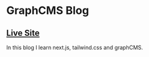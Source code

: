 # GraphCMS Blog
## [Live Site](https://personal-blog-umber-alpha.vercel.app/)

In this blog I learn next.js, tailwind.css and graphCMS.




